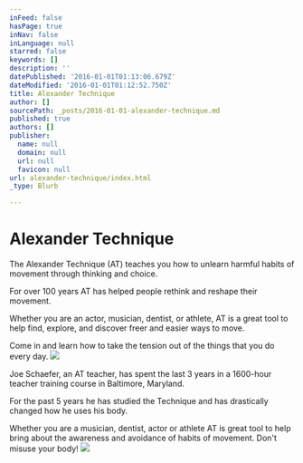 ```yaml
---
inFeed: false
hasPage: true
inNav: false
inLanguage: null
starred: false
keywords: []
description: ''
datePublished: '2016-01-01T01:13:06.679Z'
dateModified: '2016-01-01T01:12:52.750Z'
title: Alexander Technique
author: []
sourcePath: _posts/2016-01-01-alexander-technique.md
published: true
authors: []
publisher:
  name: null
  domain: null
  url: null
  favicon: null
url: alexander-technique/index.html
_type: Blurb

---
```

# Alexander Technique

The
Alexander Technique (AT) teaches you how to unlearn harmful habits of movement
through thinking and choice.

For
over 100 years AT has helped people rethink and reshape their movement. 

Whether
you are an actor, musician, dentist, or athlete, AT is a great tool to help
find, explore, and discover freer and easier ways to move.

Come
in and learn how to take the tension out of the things that you do every day.
![](https://the-grid-user-content.s3-us-west-2.amazonaws.com/3a0fa278-afcb-4113-90d0-5484448dba83.jpg)

Joe
Schaefer, an AT teacher, has spent the last 3 years in a
1600-hour teacher training course in Baltimore, Maryland.

For the past 5 years he has studied the
Technique and has drastically changed how he uses his body. 

Whether you
are a musician, dentist, actor or athlete AT is great tool to help bring about
the awareness and avoidance of habits of movement. Don't misuse your body! ![](https://the-grid-user-content.s3-us-west-2.amazonaws.com/6e48ebb0-05f2-46dc-ae1d-2d7fef2f33df.jpg)